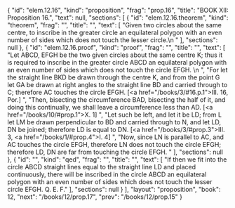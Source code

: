 {
  "id": "elem.12.16",
  "kind": "proposition",
  "frag": "prop.16",
  "title": "BOOK XII: Proposition 16.",
  "text": null,
  "sections": [
    {
      "id": "elem.12.16.theorem",
      "kind": "theorem",
      "frag": "",
      "title": "",
      "text": [
        "Given two circles about the same centre, to inscribe in the greater circle an equilateral polygon with an even number of sides which does not touch the lesser circle.\n       "
      ],
      "sections": null
    },
    {
      "id": "elem.12.16.proof",
      "kind": "proof",
      "frag": "",
      "title": "",
      "text": [
        "Let ABCD, EFGH be the two given circles about the same centre K; thus it is required to inscribe in the greater circle ABCD an equilateral polygon with an even number of sides which does not touch the circle EFGH. \n      ",
        "For let the straight line BKD be drawn through the centre K, and from the point G let GA be drawn at right angles to the straight line BD and carried through to C; therefore AC touches the circle EFGH. [<a href=\"/books/3/#16.p.1\">III. 16, Por.</a>] ",
        "Then, bisecting the circumference BAD, bisecting the half of it, and doing this continually, we shall leave a circumference less than AD. [<a href=\"/books/10/#prop.1\">X. 1</a>] ",
        "Let such be left, and let it be LD; from L let LM be drawn perpendicular to BD and carried through to N, and let LD, DN be joined; therefore LD is equal to DN. [<a href=\"/books/3/#prop.3\">III. 3</a>, <a href=\"/books/1/#prop.4\">I. 4</a>] ",
        "Now, since LN is parallel to AC, and AC touches the circle EFGH, therefore LN does not touch the circle EFGH; therefore LD, DN are far from touching the circle EFGH. "
      ],
      "sections": null
    },
    {
      "id": "",
      "kind": "qed",
      "frag": "",
      "title": "",
      "text": [
        "If then we fit into the circle ABCD straight lines equal to the straight line LD and placed continuously, there will be inscribed in the circle ABCD an equilateral polygon with an even number of sides which does not touch the lesser circle EFGH. Q. E. F."
      ],
      "sections": null
    }
  ],
  "layout": "proposition",
  "book": 12,
  "next": "/books/12/prop.17",
  "prev": "/books/12/prop.15"
}
